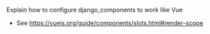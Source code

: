 Explain how to configure django_components to work like Vue
- See https://vuejs.org/guide/components/slots.html#render-scope